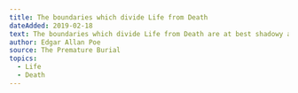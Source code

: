 ```yaml
---
title: The boundaries which divide Life from Death
dateAdded: 2019-02-18
text: The boundaries which divide Life from Death are at best shadowy and vague. Who shall say where the one ends, and where the other begins?
author: Edgar Allan Poe
source: The Premature Burial 
topics:
  - Life
  - Death
---
```

